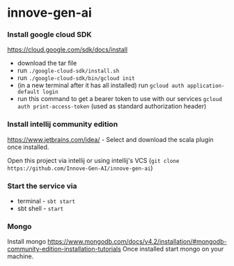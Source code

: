 # innove-gen-ai

### Install google cloud SDK

https://cloud.google.com/sdk/docs/install

 - download the tar file
 - run `./google-cloud-sdk/install.sh`
 - run `./google-cloud-sdk/bin/gcloud init`
 - (in a new terminal after it has all installed) run `gcloud auth application-default login`
 - run this command to get a bearer token to use with our services `gcloud auth print-access-token` (used as standard authorization header)

### Install intellij community edition
https://www.jetbrains.com/idea/ - Select and download the scala plugin once installed.

Open this project via intellij or using intellij's VCS (`git clone https://github.com/Innove-Gen-AI/innove-gen-ai`)

### Start the service via
- terminal - `sbt start`
- sbt shell - `start`

### Mongo
Install mongo https://www.mongodb.com/docs/v4.2/installation/#mongodb-community-edition-installation-tutorials Once installed start mongo on your machine.
